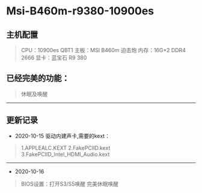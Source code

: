 # Msi-B460m-r9380-10900es

## 主机配置

> CPU：10900es QBT1
> 主板：MSI B460m 迫击炮
> 内存：16G*2 DDR4 2666
> 显卡：蓝宝石 R9 380

## 已经完美的功能：
> 休眠及唤醒
*****
## 更新记录
* 2020-10-15
驱动内建声卡,需要的kext：
> 1.APPLEALC.KEXT
> 2.FakePCIID.kext  
> 3.FakePCIID_Intel_HDMI_Audio.kext 

-----------------------
* 2020-10-16

> BIOS设置：打开S3/S5唤醒 完美休眠唤醒
